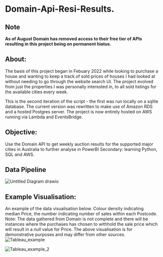 # Domain-Api-Resi-Results.

## Note 
**As of August Domain has removed access to their free tier of APIs resulting in this project being on permanent hiatus.**

## About:
The basis of this project began in Febuary 2022 while looking to purchase a house and wanting to keep a track of sold prices of houses I had looked at without needing to go through the website search UI. The project evolved from just the properties I was personally interested in, to all sold listings for the available cities every week. 

This is the second iteration of the script - the first was run locally on a sqlite database. The current version was rewritten to make use of Amazon RDS and a hosted Postgres server. The project is now entirely hosted on AWS running via Lambda and EventsBridge.

## Objective: 
Use the Domain API to get weekly auction results for the supported major cities in Australia to further analyse in PowerBI
Secondary: learning Python, SQL and AWS.

## Data Pipeline
![Untitled Diagram drawio](https://github.com/AJardelH/Resi-Results/assets/113073854/35ba30af-f9fd-4169-9761-6d2596a6c032)



## Example Visualisation:
An example of the data visualisation below. Colour density indicating median Price, the number indicating number of sales within each Postcode.
Note: The data gathered from Domain is not complete and there will be instances where the purchases has chosen to withhold the sale price which will result in a _null_ value for Price. The above visualisation is for demonstrative purposes and may differ from other sources. 
![Tableau_example](https://user-images.githubusercontent.com/113073854/206088732-b924e4b1-7cd4-4350-af72-eb5d15a2086e.PNG)

![Tableau_example_2](https://user-images.githubusercontent.com/113073854/206089729-b35fb7f7-abd1-4916-ba3c-ff13256f3313.PNG)

